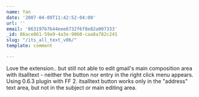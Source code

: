 ```yaml
---
name: Yan
date: '2007-04-09T11:42:52-04:00'
url: ''
email: '063197b7b44eee6732f6f8e82a007333'
_id: 86ace861-59a9-4a3e-9060-caa8a782c241
slug: "/its_all_text_v06/"
template: comment

---
```


Love the extension.. but still not able to edit gmail's main composition area with itsalltext - neither the button nor entry in the right click menu appears. Using 0.6.3 plugin with FF 2. itsalltext button works only in the "address" text area, but not in the subject or main editing area.
